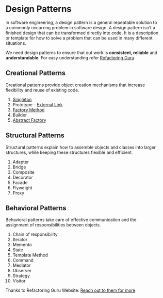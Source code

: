 # Design Patterns

In software engineering, a design pattern is a general repeatable solution to a commonly occurring problem in software design. A design pattern isn't a finished design that can be transformed directly into code. It is a description or template for how to solve a problem that can be used in many different situations.

We need design patterns to ensure that out work is **consistent, reliable** and **understandable**. For easy understanding refer [Refactoring Guru](https://refactoring.guru/design-patterns/catalog)

## Creational Patterns
Creational patterns provide object creation mechanisms that increase flexibility and reuse of existing code.

1. [Singleton](Singleton/README.md)
2. Prototype - [External Link](https://refactoring.guru/design-patterns/prototype)
3. [Factory Method](FactoryPattern/README.md)
4. Builder
5. [Abstract Factory](AbstractFactoryPattern/README.md)

## Structural Patterns
Structural patterns explain how to assemble objects and classes into larger structures, while keeping these structures flexible and efficient.

1. Adapter
2. Bridge
3. Composite
4. Decorator
5. Facade
6. Flyweight
7. Proxy

## Behavioral Patterns
Behavioral patterns take care of effective communication and the assignment of responsibilities between objects.

1. Chain of responsibility
2. Iterator
3. Memento
4. State
5. Template Method
6. Command
7. Mediator
8. Observer
9. Strategy
10. Visitor

Thanks to Refactoring Guru Website: [Reach out to them for more](https://refactoring.guru/design-patterns/catalog)
